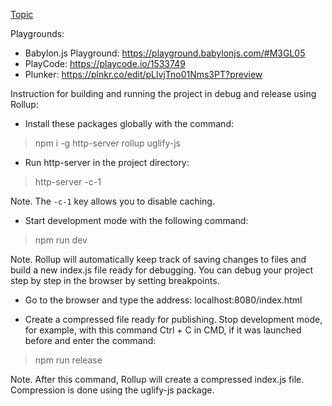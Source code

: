 [Topic](https://forum.babylonjs.com/t/the-debug-drawer-for-oimophysics-using-babylon-js-and-javascript/42446)

Playgrounds:

- Babylon.js Playground: https://playground.babylonjs.com/#M3GL05
- PlayCode: https://playcode.io/1533749
- Plunker: https://plnkr.co/edit/pLlvjTno01Nms3PT?preview

Instruction for building and running the project in debug and release using Rollup:

- Install these packages globally with the command:

> npm i -g http-server rollup uglify-js

- Run http-server in the project directory:

> http-server -c-1

Note. The `-c-1` key allows you to disable caching.

- Start development mode with the following command:

> npm run dev

Note. Rollup will automatically keep track of saving changes to files and build a new index.js file ready for debugging. You can debug your project step by step in the browser by setting breakpoints.

- Go to the browser and type the address: localhost:8080/index.html

- Create a compressed file ready for publishing. Stop development mode, for example, with this command Ctrl + C in CMD, if it was launched before and enter the command:

> npm run release

Note. After this command, Rollup will create a compressed index.js file. Compression is done using the uglify-js package.
